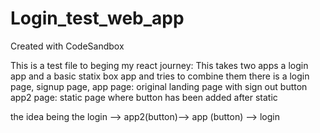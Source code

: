 # Login_test_web_app
Created with CodeSandbox

This is a test file to beging my react journey:
This takes two apps a login app and a basic statix box app and tries to combine them
there is a login page, signup page, 
app page: original landing page with sign out button
app2 page: static page where button has been added after static

the idea being the login --> app2(button)--> app (button) --> login
